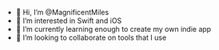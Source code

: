 - 👋 Hi, I’m @MagnificentMiles
- 👀 I’m interested in Swift and iOS
- 🌱 I’m currently learning enough to create my own indie app
- 💞️ I’m looking to collaborate on tools that I use
